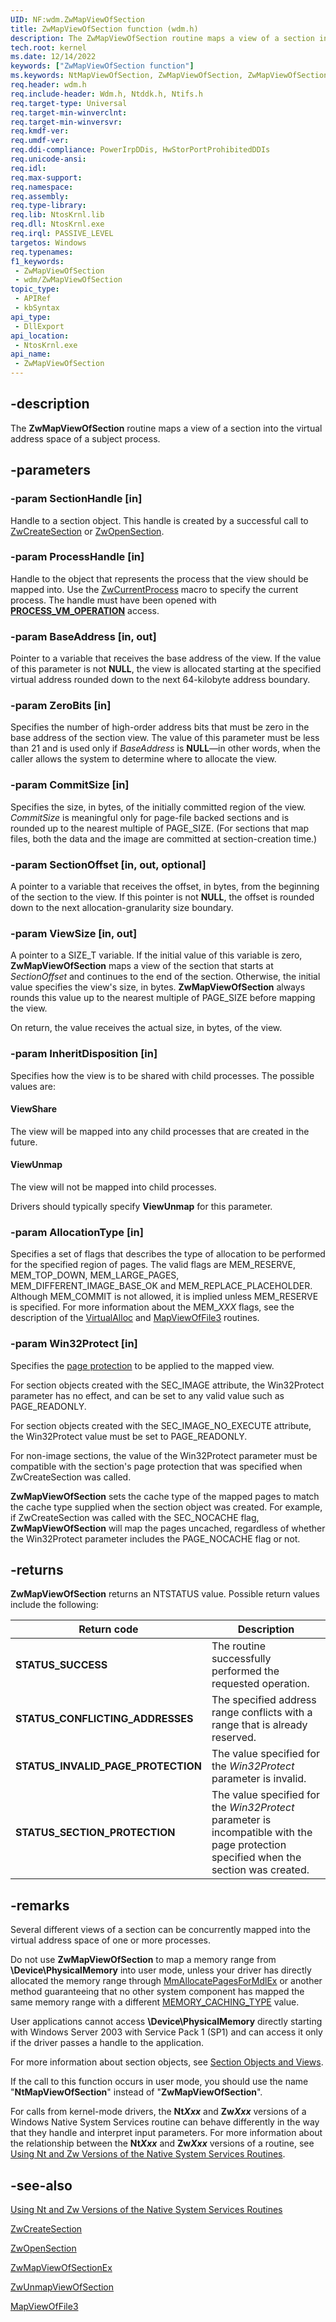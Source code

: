 ```yaml
---
UID: NF:wdm.ZwMapViewOfSection
title: ZwMapViewOfSection function (wdm.h)
description: The ZwMapViewOfSection routine maps a view of a section into the virtual address space of a subject process.
tech.root: kernel
ms.date: 12/14/2022
keywords: ["ZwMapViewOfSection function"]
ms.keywords: NtMapViewOfSection, ZwMapViewOfSection, ZwMapViewOfSection routine [Kernel-Mode Driver Architecture], k111_cdad5afa-13b3-415e-96e8-688e7984a9fd.xml, kernel.zwmapviewofsection, wdm/NtMapViewOfSection, wdm/ZwMapViewOfSection
req.header: wdm.h
req.include-header: Wdm.h, Ntddk.h, Ntifs.h
req.target-type: Universal
req.target-min-winverclnt:
req.target-min-winversvr: 
req.kmdf-ver: 
req.umdf-ver: 
req.ddi-compliance: PowerIrpDDis, HwStorPortProhibitedDDIs
req.unicode-ansi: 
req.idl: 
req.max-support: 
req.namespace: 
req.assembly: 
req.type-library: 
req.lib: NtosKrnl.lib
req.dll: NtosKrnl.exe
req.irql: PASSIVE_LEVEL
targetos: Windows
req.typenames: 
f1_keywords:
 - ZwMapViewOfSection
 - wdm/ZwMapViewOfSection
topic_type:
 - APIRef
 - kbSyntax
api_type:
 - DllExport
api_location:
 - NtosKrnl.exe
api_name:
 - ZwMapViewOfSection
---
```


## -description

The **ZwMapViewOfSection** routine maps a view of a section into the virtual address space of a subject process.

## -parameters

### -param SectionHandle [in]

Handle to a section object. This handle is created by a successful call to [ZwCreateSection](./nf-wdm-zwcreatesection.md) or [ZwOpenSection](./nf-wdm-zwopensection.md).

### -param ProcessHandle [in]

Handle to the object that represents the process that the view should be mapped into. Use the [ZwCurrentProcess](/windows-hardware/drivers/kernel/zwcurrentprocess) macro to specify the current process. The handle must have been opened with [**PROCESS_VM_OPERATION**](/windows/win32/procthread/process-security-and-access-rights) access.

### -param BaseAddress [in, out]

Pointer to a variable that receives the base address of the view. If the value of this parameter is not **NULL**, the view is allocated starting at the specified virtual address rounded down to the next 64-kilobyte address boundary.

### -param ZeroBits [in]

Specifies the number of high-order address bits that must be zero in the base address of the section view. The value of this parameter must be less than 21 and is used only if *BaseAddress* is **NULL**—in other words, when the caller allows the system to determine where to allocate the view.

### -param CommitSize [in]

Specifies the size, in bytes, of the initially committed region of the view. *CommitSize* is meaningful only for page-file backed sections and is rounded up to the nearest multiple of PAGE_SIZE. (For sections that map files, both the data and the image are committed at section-creation time.)

### -param SectionOffset [in, out, optional]

A pointer to a variable that receives the offset, in bytes, from the beginning of the section to the view. If this pointer is not **NULL**, the offset is rounded down to the next allocation-granularity size boundary.

### -param ViewSize [in, out]

A pointer to a SIZE_T variable. If the initial value of this variable is zero, **ZwMapViewOfSection** maps a view of the section that starts at *SectionOffset* and continues to the end of the section. Otherwise, the initial value specifies the view's size, in bytes. **ZwMapViewOfSection** always rounds this value up to the nearest multiple of PAGE_SIZE before mapping the view.

On return, the value receives the actual size, in bytes, of the view.

### -param InheritDisposition [in]

Specifies how the view is to be shared with child processes. The possible values are:

#### ViewShare

The view will be mapped into any child processes that are created in the future.

#### ViewUnmap

The view will not be mapped into child processes.

Drivers should typically specify **ViewUnmap** for this parameter.

### -param AllocationType [in]

Specifies a set of flags that describes the type of allocation to be performed for the specified region of pages. The valid flags are MEM_RESERVE, MEM_TOP_DOWN, MEM_LARGE_PAGES, MEM_DIFFERENT_IMAGE_BASE_OK and MEM_REPLACE_PLACEHOLDER. Although MEM_COMMIT is not allowed, it is implied unless MEM_RESERVE is specified. For more information about the MEM_*XXX* flags, see the description of the [VirtualAlloc](/windows/win32/api/memoryapi/nf-memoryapi-virtualalloc) and [MapViewOfFile3](/windows/win32/api/memoryapi/nf-memoryapi-mapviewoffile3) routines.

### -param Win32Protect [in]

Specifies the [page protection](/windows/win32/Memory/memory-protection-constants) to be applied to the mapped view.

For section objects created with the SEC_IMAGE attribute, the Win32Protect parameter has no effect, and can be set to any valid value such as PAGE_READONLY.

For section objects created with the SEC_IMAGE_NO_EXECUTE attribute, the Win32Protect value must be set to PAGE_READONLY.

For non-image sections, the value of the Win32Protect parameter must be compatible with the section's page protection that was specified when ZwCreateSection was called.  

**ZwMapViewOfSection** sets the cache type of the mapped pages to match the cache type supplied when the section object was created. For example, if ZwCreateSection was called with the SEC_NOCACHE flag, **ZwMapViewOfSection** will map the pages uncached, regardless of whether the Win32Protect parameter includes the PAGE_NOCACHE flag or not.

## -returns

**ZwMapViewOfSection** returns an NTSTATUS value. Possible return values include the following:

| Return code | Description |
|---|---|
| **STATUS_SUCCESS** | The routine successfully performed the requested operation. |
| **STATUS_CONFLICTING_ADDRESSES** | The specified address range conflicts with a range that is already reserved. |
| **STATUS_INVALID_PAGE_PROTECTION** | The value specified for the *Win32Protect* parameter is invalid. |
| **STATUS_SECTION_PROTECTION** | The value specified for the *Win32Protect* parameter is incompatible with the page protection specified when the section was created. |

## -remarks

Several different views of a section can be concurrently mapped into the virtual address space of one or more processes.

Do not use **ZwMapViewOfSection** to map a memory range from **\Device\PhysicalMemory** into user mode, unless your driver has directly allocated the memory range through [MmAllocatePagesForMdlEx](./nf-wdm-mmallocatepagesformdlex.md) or another method guaranteeing that no other system component has mapped the same memory range with a different [MEMORY_CACHING_TYPE](./ne-wdm-_memory_caching_type.md) value.

User applications cannot access **\Device\PhysicalMemory** directly starting with Windows Server 2003 with Service Pack 1 (SP1) and can access it only if the driver passes a handle to the application.

For more information about section objects, see [Section Objects and Views](/windows-hardware/drivers/kernel/section-objects-and-views).

If the call to this function occurs in user mode, you should use the name "**NtMapViewOfSection**" instead of "**ZwMapViewOfSection**".

For calls from kernel-mode drivers, the **Nt*Xxx*** and **Zw*Xxx*** versions of a Windows Native System Services routine can behave differently in the way that they handle and interpret input parameters. For more information about the relationship between the **Nt*Xxx*** and **Zw*Xxx*** versions of a routine, see [Using Nt and Zw Versions of the Native System Services Routines](/windows-hardware/drivers/kernel/using-nt-and-zw-versions-of-the-native-system-services-routines).

## -see-also

[Using Nt and Zw Versions of the Native System Services Routines](/windows-hardware/drivers/kernel/using-nt-and-zw-versions-of-the-native-system-services-routines)

[ZwCreateSection](./nf-wdm-zwcreatesection.md)

[ZwOpenSection](./nf-wdm-zwopensection.md)

[ZwMapViewOfSectionEx](./nf-wdm-zwmapviewofsectionex.md)

[ZwUnmapViewOfSection](./nf-wdm-zwunmapviewofsection.md)

[MapViewOfFile3](/windows/win32/api/memoryapi/nf-memoryapi-mapviewoffile3)
